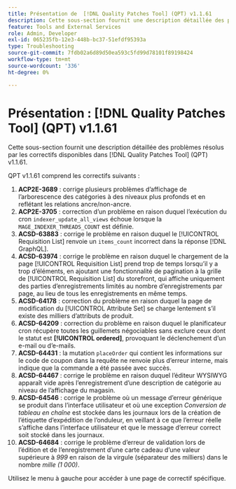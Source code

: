 ```yaml
---
title: Présentation de  [!DNL Quality Patches Tool] (QPT) v1.1.61
description: Cette sous-section fournit une description détaillée des problèmes résolus par les correctifs disponibles dans  [!DNL Quality Patches Tool] (QPT) v1.1.61.
feature: Tools and External Services
role: Admin, Developer
exl-id: 065235fb-12e3-448b-bc37-51efdf95393a
type: Troubleshooting
source-git-commit: 7fdb02a6d89d50ea593c5fd99d78101f89198424
workflow-type: tm+mt
source-wordcount: '336'
ht-degree: 0%

---
```


# Présentation : [!DNL Quality Patches Tool] (QPT) v1.1.61

Cette sous-section fournit une description détaillée des problèmes résolus par les correctifs disponibles dans [!DNL Quality Patches Tool] (QPT) v1.1.61.

QPT v1.1.61 comprend les correctifs suivants :

1. **ACP2E-3689** : corrige plusieurs problèmes d’affichage de l’arborescence des catégories à des niveaux plus profonds et en reflétant les relations ancre/non-ancre.
1. **ACP2E-3705** : correction d’un problème en raison duquel l’exécution du cron `indexer_update_all_views` échoue lorsque la `MAGE_INDEXER_THREADS_COUNT` est définie.
1. **ACSD-63883** : corrige le problème en raison duquel le [!UICONTROL Requisition List] renvoie un `items_count` incorrect dans la réponse [!DNL GraphQL].
1. **ACSD-63974** : corrige le problème en raison duquel le chargement de la page [!UICONTROL Requisition List] prend trop de temps lorsqu’il y a trop d’éléments, en ajoutant une fonctionnalité de pagination à la grille de [!UICONTROL Requisition List] du storefront, qui affiche uniquement des parties d’enregistrements limités au nombre d’enregistrements par page, au lieu de tous les enregistrements en même temps.
1. **ACSD-64178** : correction du problème en raison duquel la page de modification du [!UICONTROL Attribute Set] se charge lentement s’il existe des milliers d’attributs de produit.
1. **ACSD-64209** : correction du problème en raison duquel le planificateur cron récupère toutes les guillemets négociables sans exclure ceux dont le statut est **[!UICONTROL ordered]**, provoquant le déclenchement d’un e-mail ou d’e-mails.
1. **ACSD-64431** : la mutation `placeOrder` qui contient les informations sur le code de coupon dans la requête ne renvoie plus d’erreur interne, mais indique que la commande a été passée avec succès.
1. **ACSD-64467** : corrige le problème en raison duquel l’éditeur WYSIWYG apparaît vide après l’enregistrement d’une description de catégorie au niveau de l’affichage du magasin.
1. **ACSD-64546** : corrige le problème où un message d’erreur générique se produit dans l’interface utilisateur et où une exception *Conversion de tableau en chaîne* est stockée dans les journaux lors de la création de l’étiquette d’expédition de l’onduleur, en veillant à ce que l’erreur réelle s’affiche dans l’interface utilisateur et que le message d’erreur correct soit stocké dans les journaux.
1. **ACSD-64684** : corrige le problème d’erreur de validation lors de l’édition et de l’enregistrement d’une carte cadeau d’une valeur supérieure à *999* en raison de la virgule (séparateur des milliers) dans le nombre *mille (1 000)*.

Utilisez le menu à gauche pour accéder à une page de correctif spécifique.

